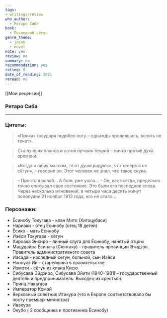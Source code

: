 ```yaml
---
tags: 
- writings/review
who_author:
  - Ретаро Сиба
book:
  - Последний сёгун
genre_theme:
  - japan
  - novel
note: yes
review: no
summary: no
recommendation: yes
rating: 8
date_of_reading: 2021
reread: no
---
```

[[Мои рецензии]]
### Ретаро Сиба
---

### Цитаты:

> «Приказ государя подобен поту – однажды пролившись, вспять не течет».

> Сто лучших планов и сотня лучших теорий – ничто против духа времени.

> «Когда я пишу маслом, то от души радуюсь, что теперь я не сёгун», – говорил он. Этот человек не знал, что такое скука.

> – Просто я ослаб… А боль уже ушла… – Он, как всегда, предельно точно описывал свое состояние. Это были его последние слова. Через несколько мгновений, в четыре часа десять минут пополудни 21 ноября 1913 года, его не стало…
### Персонажи:
- Ёсинобу Токугава - клан Мито (Хитоцубаси)
- Нариаки - отец Ёсинобу (отец 18 детей)
- Ёсико - мать Ёсинобу
- Иэёси Токугава - сёгун
- Хироака Энсиро - личный слуга для Ёсинобу, нанятый отцом
- Мацудайра Ёсинага (Сюнгаку) - правитель провинции Этидзэн. Правитель административного совета
- Иэсада - наследный сёгун, больной, сын Иэёси
- Наосукэ Ии - старейшина в правительстве
- Иэмоти - сёгун из клана Кисю
- Сибусава Эйдзиро, Сибусава Эйити (1840–1931) – государственный деятель и предприниматель. Выходец из крестьян.
- Принц Накагава
- Император Комэй
- Верховный советник Итакура (что в Европе соответствовало бы посту премьер-министра)
- Ивакура
- Окубо ( 2 сообщника и противника Ёсинобу)